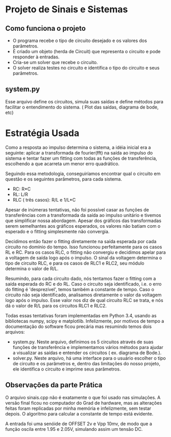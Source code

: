 # Projeto de Sinais e Sistemas

## Como funciona o projeto

* O programa recebe o tipo de circuito desejado e os valores dos parâmetros.
* É criado um objeto (herda de Circuit) que representa o circuito e pode responder à entradas.
* Cria-se um solver que recebe o circuito.
* O solver realiza testes no circuito e identifica o tipo do circuito e seus parâmetros.

## system.py

Esse arquivo define os circuitos, simula suas saídas e define métodos para facilitar o entendimento do sistema. ( Plot das saídas, diagrama de bode, etc)

# Estratégia Usada

Como a resposta ao impulso determina o sistema, a idéia inicial era a seguinte: aplicar a transformada de fourier(fft) na saída ao impulso do sistema e tentar fazer um fitting com todas as funções de transferência, escolhendo a que acarreta um menor erro quadrático.

Seguindo essa metodologia, conseguiríamos encontrar qual o circuito em questão e os seguintes parâmetros, para cada sistema.

* RC: R*C
* RL: L/R
* RLC ( três casos): R/L e 1/L*C

Apesar de inúmeras tentativas, não foi possível casar as funções de transferências com a transformada da saída ao impulso unitário e tivemos que simplificar nossa abordagem. Apesar dos gráficos das transformadas serem semelhantes aos gráficos esperados, os valores não batiam com o esperado e o fitting simplesmente não convergia.

Decidimos então fazer o fitting diretamente na saída esperada por cada circuito no domínio do tempo. Isso funcionou perfeitamente para os casos RL e RC. Para os casos RLC, o fitting não convergiu e decidimos apelar para a voltagem de saída logo após o impulso. O sinal da voltagem determina o tipo de circuito RLC, e para os casos de RLC1 e RLC2, seu módulo determina o valor de R/L.

Resumindo, para cada circuito dado, nós tentamos fazer o fitting com a saída esperada do RC e do RL. Caso o circuito seja identificado, i.e. o erro do fitting é 'desprezível', temos também a constante de tempo.
Caso o circuito não seja identificado, analisamos diretamente o valor da voltagem logo após o impulso. Esse valor nos diz de qual circuito RLC se trata, e nós dá o valor de R/L para os circuitos RLC1 e RLC2.

Todas essas tentativas foram implementadas em Python 3.4, usando as bibliotecas numpy, scipy e matplotlib. Infelizmente, por motivos de tempo a documentação do software ficou precária mas resumindo temos dois arquivos:

* system.py. Neste arquivo, definimos os 5 circuitos através de suas funções de transferência e implementamos vários métodos para ajudar a visualizar as saídas e entender os circuitos ( ex. diagrama de Bode.).
* solver.py. Neste arquivo, há uma interface para o usuário escolher o tipo de circuito e os parâmetros e, dentro das limitações do nosso projeto, ele identifica o circuito e imprime seus parâmetros.

## Observações da parte Prática

O arquivo sinais.cpp não é exatamente o que foi usado nas simulações. A versão final ficou no computador do Grad de hardware, mas as alterações feitas foram replicadas por minha memória e infelizmente, sem testar depois. O algoritmo para calcular a constante de tempo está evidente.

A entrada foi uma senóide de OFFSET 2v e Vpp 10mv, de modo que a função oscila entre 1.95 e 2.05V, simulando assim um tensão DC.

